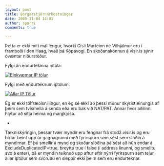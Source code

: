 ```yaml
---
layout: post
title: Borgarstjórnarkostningar
date: 2005-11-04 14:01
author: sporri
comments: true

---
```

Þetta er ekki mitt mál lengur, hvorki Gísli Marteinn né Vilhjálmur eru í framboði í den Haag, hvað þá Kópavogi. En skoðanakönnun á visir.is sýnir óvæntar niðurstöður.

Fylgi án endurtekinna iptala:

<a href="http://stod2.visir.is/lisalib/objects/surveys/chart.aspx?questionid=51&amp;width=600&amp;fontsize=12&amp;ExcludeDuplicatedIP=true"><img src="http://stod2.visir.is/lisalib/objects/surveys/chart.aspx?questionid=51&amp;width=200&amp;fontsize=8&amp;ExcludeDuplicatedIP=true" alt="Einkvæmar IP tölur" border="0"></a>

Fylgi með endurteknum iptölum:

<a href="http://stod2.visir.is/lisalib/objects/surveys/chart.aspx?questionid=51&amp;width=600&amp;fontsize=12&amp;ExcludeDuplicatedIP=false"><img src="http://stod2.visir.is/lisalib/objects/surveys/chart.aspx?questionid=51&amp;width=200&amp;fontsize=8&amp;ExcludeDuplicatedIP=false" alt="Allar IP Tölur" border="0"></a>

Ég er ekki tölfræðisnillingur, en ég sé ekki að þessi munur skýrist einungis af þeim sem tvísmella á senda eða eru bak við NAT/PAT. Annar hvor aðilinn hlýtur að sitja heima og margkjósa. 

-
Tækniskýringin, þessar tvær myndir eru fengnar frá stod2.visir.is og eru birtar beint upp úr gagnagrunni með fyrirspurn sem sést sem slóðin á myndirnar. 
Ef þú smellir á mynd og skoðar slóðina þá sést að hún endar á ExcludeDuplicatedIP=true, breyttu true í false (í address línunni, og smelltu svo á enter), þá er myndin teiknuð upp aftur eftir nýrri fyrirspurn sem telur allar iptölur sem svöruðu en sleppir ekki þeim sem eru endurteknar.
